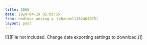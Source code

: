 ```yaml
---
title: 2065
date: 2024-04-19 01:03:35
from: endless шизing ⍼ (channel1162404975)
layout: post
---
```


![[(File not included. Change data exporting settings to download.)]]



